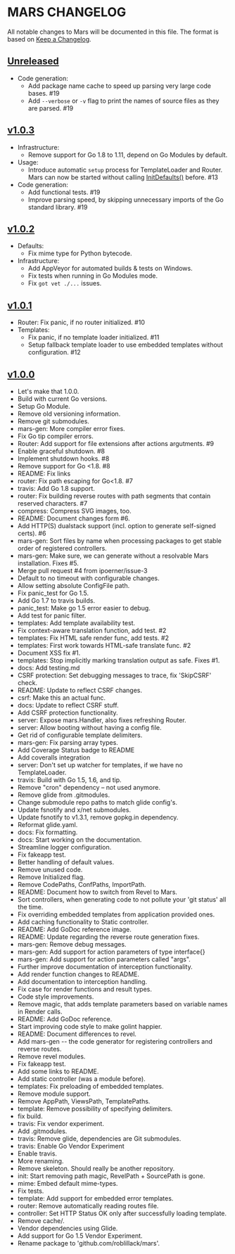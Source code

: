 # MARS CHANGELOG

All notable changes to Mars will be documented in this file.
The format is based on [Keep a Changelog](http://keepachangelog.com/).

## [Unreleased](https://github.com/roblillack/mars/compare/v1.0.3...master)

- Code generation:
  - Add package name cache to speed up parsing very large code bases. #19
  - Add `--verbose` or `-v` flag to print the names of source files as they are parsed. #19

## [v1.0.3](https://github.com/roblillack/mars/compare/v1.0.2...v1.0.3)

- Infrastructure:
  - Remove support for Go 1.8 to 1.11, depend on Go Modules by default.
- Usage:
  - Introduce automatic `setup` process for TemplateLoader and Router.
    Mars can now be started without calling [InitDefaults()](https://godoc.org/github.com/roblillack/mars#InitDefaults)
    before. #13
- Code generation:
  - Add functional tests. #19
  - Improve parsing speed, by skipping unnecessary imports of the Go standard library. #19

## [v1.0.2](https://github.com/roblillack/mars/compare/v1.0.1...v1.0.2)

- Defaults:
  - Fix mime type for Python bytecode.
- Infrastructure:
  - Add AppVeyor for automated builds & tests on Windows.
  - Fix tests when running in Go Modules mode.
  - Fix `got vet ./...` issues.

## [v1.0.1](https://github.com/roblillack/mars/compare/v1.0.0...v1.0.1)

- Router: Fix panic, if no router initialized. #10
- Templates:
  - Fix panic, if no template loader initialized. #11
  - Setup fallback template loader to use embedded templates without configuration. #12

## [v1.0.0](https://github.com/roblillack/mars/compare/a9a2ff4...v1.0.0)

- Let's make that 1.0.0.
- Build with current Go versions.
- Setup Go Module.
- Remove old versioning information.
- Remove git submodules.
- mars-gen: More compiler error fixes.
- Fix Go tip compiler errors.
- Router: Add support for file extensions after actions argutments. #9
- Enable graceful shutdown. #8
- Implement shutdown hooks. #8
- Remove support for Go <1.8. #8
- README: Fix links
- router: Fix path escaping for Go<1.8. #7
- travis: Add Go 1.8 support.
- router: Fix building reverse routes with path segments that contain reserved characters. #7
- compress: Compress SVG images, too.
- README: Document changes form #6.
- Add HTTP(S) dualstack support (incl. option to generate self-signed certs). #6
- mars-gen: Sort files by name when processing packages to get stable order of registered controllers.
- mars-gen: Make sure, we can generate without a resolvable Mars installation. Fixes #5.
- Merge pull request #4 from ipoerner/issue-3
- Default to no timeout with configurable changes.
- Allow setting absolute ConfigFile path.
- Fix panic_test for Go 1.5.
- Add Go 1.7 to travis builds.
- panic_test: Make go 1.5 error easier to debug.
- Add test for panic filter.
- templates: Add template availability test.
- Fix context-aware translation function, add test. #2
- templates: Fix HTML safe render func, add tests. #2
- templates: First work towards HTML-safe translate func. #2
- Document XSS fix #1.
- templates: Stop implicitly marking translation output as safe. Fixes #1.
- docs: Add testing.md
- CSRF protection: Set debugging messages to trace, fix 'SkipCSRF' check.
- README: Update to reflect CSRF changes.
- csrf: Make this an actual func.
- docs: Update to reflect CSRF stuff.
- Add CSRF protection functionality.
- server: Expose mars.Handler, also fixes refreshing Router.
- server: Allow booting without having a config file.
- Get rid of configurable template delimiters.
- mars-gen: Fix parsing array types.
- Add Coverage Status badge to README
- Add coveralls integration
- server: Don't set up watcher for templates, if we have no TemplateLoader.
- travis: Build with Go 1.5, 1.6, and tip.
- Remove "cron" dependency – not used anymore.
- Remove glide from .gitmodules.
- Change submodule repo paths to match glide config's.
- Update fsnotify and x/net submodules.
- Update fsnotify to v1.3.1, remove gopkg.in dependency.
- Reformat glide.yaml.
- docs: Fix formatting.
- docs: Start working on the documentation.
- Streamline logger configuration.
- Fix fakeapp test.
- Better handling of default values.
- Remove unused code.
- Remove Initialized flag.
- Remove CodePaths, ConfPaths, ImportPath.
- README: Document how to switch from Revel to Mars.
- Sort controllers, when generating code to not pollute your 'git status' all the time.
- Fix overriding embedded templates from application provided ones.
- Add caching functionality to Static controller.
- README: Add GoDoc reference image.
- README: Update regarding the reverse route generation fixes.
- mars-gen: Remove debug messages.
- mars-gen: Add support for action parameters of type interface{}
- mars-gen: Add support for action parameters called "args".
- Further improve documentation of interception functionality.
- Add render function changes to README.
- Add documentation to interception handling.
- Fix case for render functions and result types.
- Code style improvements.
- Remove magic, that adds template parameters based on variable names in Render calls.
- README: Add GoDoc reference.
- Start improving code style to make golint happier.
- README: Document differences to revel.
- Add mars-gen -- the code generator for registering controllers and reverse routes.
- Remove revel modules.
- Fix fakeapp test.
- Add some links to README.
- Add static controller (was a module before).
- templates: Fix preloading of embedded templates.
- Remove module support.
- Remove AppPath, ViewsPath, TemplatePaths.
- template: Remove possibility of specifying delimiters.
- fix build.
- travis: Fix vendor experiment.
- Add .gitmodules.
- travis: Remove glide, dependencies are Git submodules.
- travis: Enable Go Vendor Experiment
- Enable travis.
- More renaming.
- Remove skeleton. Should really be another repository.
- init: Start removing path magic, RevelPath + SourcePath is gone.
- mime: Embed default mime-types.
- Fix tests.
- template: Add support for embedded error templates.
- router: Remove automatically reading routes file.
- controller: Set HTTP Status OK only after successfully loading template.
- Remove cache/.
- Vendor dependencies using Glide.
- Add support for Go 1.5 Vendor Experiment.
- Rename package to 'github.com/roblillack/mars'.
